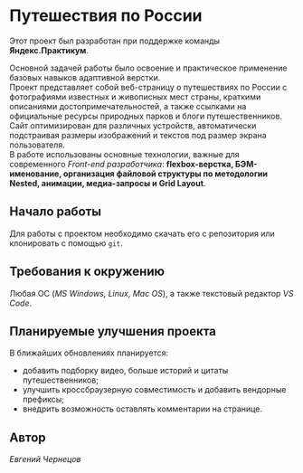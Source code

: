 # Путешествия по России

Этот проект был разработан при поддержке команды **Яндекс.Практикум**.  
  
Основной задачей работы было освоение и практическое применение базовых навыков адаптивной верстки.  
Проект представляет собой веб-страницу о путешествиях по России с фотографиями известных и живописных мест страны, краткими описаниями достопримечательностей, а также ссылками на официальные ресурсы природных парков и блоги путешественников.  
Сайт оптимизирован для различных устройств, автоматически подстраивая размеры изображений и текстов под размер экрана пользователя.  
В работе использованы основные технологии, важные для современного *Front-end разработчика*: **flexbox-верстка, БЭМ-именование, организация файловой структуры по методологии Nested, анимации, медиа-запросы и Grid Layout**.  
  
## Начало работы

Для работы с проектом необходимо скачать его с репозитория или клонировать с помощью `git`.  
  
## Требования к окружению

Любая ОС (*MS Windows, Linux, Mac OS*), а также текстовый редактор *VS Code*.  
  
## Планируемые улучшения проекта

В ближайших обновлениях планируется:  
* добавить подборку видео, больше историй и цитаты путешественников;  
* улучшить кроссбраузерную совместимость и добавить вендорные префиксы;
* внедрить возможность оставлять комментарии на странице.  
  
## Автор

*Евгений Чернецов* 
